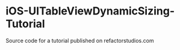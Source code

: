 # iOS-UITableViewDynamicSizing-Tutorial
Source code for a tutorial published on refactorstudios.com
